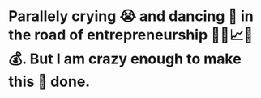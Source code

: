 # Parallely crying 😭 and dancing 🕺 in the road of entrepreneurship 👨‍💼📈💵💰. But I am crazy enough to make this 💩 done.
